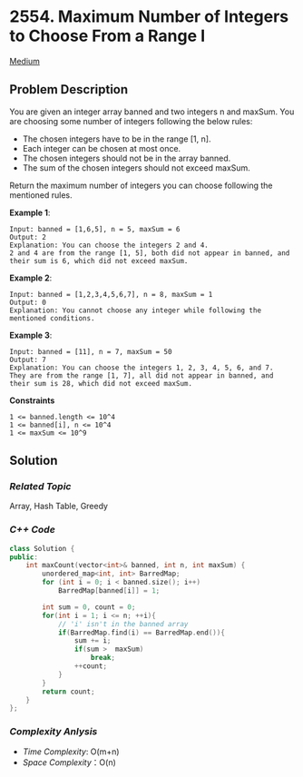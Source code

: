 # 2554. Maximum Number of Integers to Choose From a Range I
[Medium](https://leetcode.com/problems/maximum-number-of-integers-to-choose-from-a-range-i/description/)

## Problem Description

You are given an integer array banned and two integers n and maxSum. You are choosing some number of integers following the below rules:

  - The chosen integers have to be in the range [1, n].
  - Each integer can be chosen at most once.
  - The chosen integers should not be in the array banned.
  - The sum of the chosen integers should not exceed maxSum.

Return the maximum number of integers you can choose following the mentioned rules.


**Example 1**:
```
Input: banned = [1,6,5], n = 5, maxSum = 6
Output: 2
Explanation: You can choose the integers 2 and 4.
2 and 4 are from the range [1, 5], both did not appear in banned, and their sum is 6, which did not exceed maxSum.
```
**Example 2**:
```
Input: banned = [1,2,3,4,5,6,7], n = 8, maxSum = 1
Output: 0
Explanation: You cannot choose any integer while following the mentioned conditions.
```
**Example 3**:
```
Input: banned = [11], n = 7, maxSum = 50
Output: 7
Explanation: You can choose the integers 1, 2, 3, 4, 5, 6, and 7.
They are from the range [1, 7], all did not appear in banned, and their sum is 28, which did not exceed maxSum.
```

**Constraints**
```
1 <= banned.length <= 10^4
1 <= banned[i], n <= 10^4
1 <= maxSum <= 10^9
```

## Solution

### _Related Topic_
   Array, Hash Table, Greedy

### _C++ Code_
```cpp
class Solution {
public:
    int maxCount(vector<int>& banned, int n, int maxSum) {
        unordered_map<int, int> BarredMap;
        for (int i = 0; i < banned.size(); i++)
            BarredMap[banned[i]] = 1;

        int sum = 0, count = 0;
        for(int i = 1; i <= n; ++i){
            // 'i' isn't in the banned array
            if(BarredMap.find(i) == BarredMap.end()){
                sum += i;
                if(sum >  maxSum)
                    break;
                ++count;
            }
        }
        return count;
    }
};
```

### _Complexity Anlysis_
- _Time Complexity_: O(m+n)
- _Space Complexity_：O(n)

